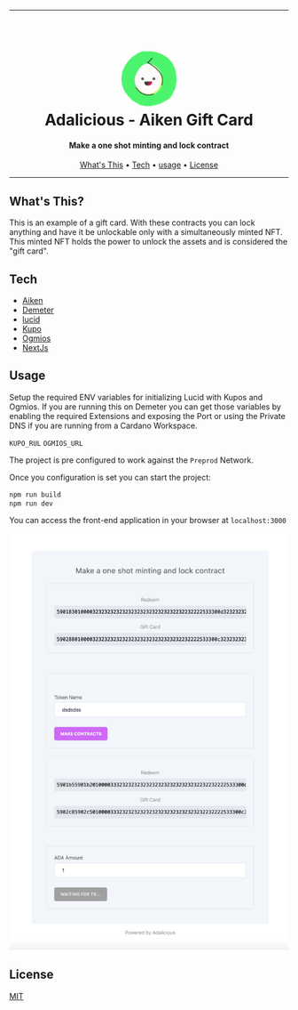 <hr>

<h1 align="center">
  <br>
  <a href="http://txpipe.io"><img src="public/adalicious.png" alt="Adalicious" width="100"></a>
  <br>
  Adalicious - Aiken Gift Card
  <br>
</h1>

<h4 align="center">Make a one shot minting and lock contract</h4>

<p align="center">
  <a href="#whats-this">What's This</a> •
  <a href="#tech">Tech</a> •
  <a href="#usage">usage</a> •
  <a href="#license">License</a>
</p>
<hr>

## What's This?

This is an example of a gift card. With these contracts you can lock anything
and have it be unlockable only with a simultaneously minted NFT. This minted NFT
holds the power to unlock the assets and is considered the "gift card".

## Tech

- [Aiken](https://aiken-lang.org)
- [Demeter](https://demeter.run)
- [lucid](https://github.com/spacebudz/lucid)
- [Kupo](https://hub.docker.com/r/cardanosolutions/kupo)
- [Ogmios](https://ogmios.dev/)
- [NextJs](https://nextjs.org/)

## Usage

Setup the required ENV variables for initializing Lucid with Kupos and Ogmios. If you are running this on Demeter you can get those variables by enabling the required Extensions and exposing the Port or using the Private DNS if you are running from a Cardano Workspace.

`KUPO_RUL`
`OGMIOS_URL`

The project is pre configured to work against the `Preprod` Network.

Once you configuration is set you can start the project:

```
npm run build
npm run dev
```

You can access the front-end application in your browser at `localhost:3000` 

<img src="public/screenshot.png" width="600" alt="screenshot">

## License

[MIT](LICENSE)

